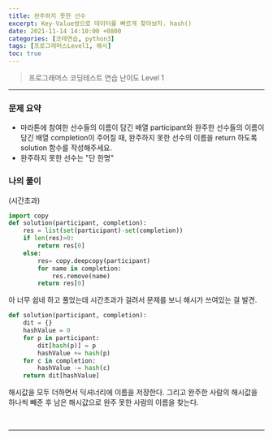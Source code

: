 ```yaml
---
title: 완주하지 못한 선수
excerpt: Key-Value쌍으로 데이터를 빠르게 찾아보자. hash()
date: 2021-11-14 14:10:00 +0800
categories: [코테연습, python3]
tags: [프로그래머스Level1, 해시]
toc: true
---
```


> 프로그래머스 코딩테스트 연습
> 난이도 Level 1

***

### 문제 요약
* 마라톤에 참여한 선수들의 이름이 담긴 배열 participant와 완주한 선수들의 이름이 담긴 배열 completion이 주어질 때, 완주하지 못한 선수의 이름을 return 하도록 solution 함수를 작성해주세요.
* 완주하지 못한 선수는 "단 한명"

### 나의 풀이
(시간초과)
```python
import copy
def solution(participant, completion):
    res = list(set(participant)-set(completion))
    if len(res)>0:
        return res[0]
    else:
        res= copy.deepcopy(participant)
        for name in completion:
            res.remove(name)
        return res[0]
```
아 너무 쉽네 하고 풀었는데 시간초과가 걸려서 문제를 보니 해시가 쓰여있는 걸 발견.
```python
def solution(participant, completion):
	dit = {}
    hashValue = 0
    for p in participant:
        dit[hash(p)] = p
        hashValue += hash(p)
    for c in completion:
        hashValue -= hash(c)
    return dit[hashValue]
```
해시값을 모두 더하면서 딕셔너리에 이름을 저장한다.
그리고 완주한 사람의 해시값을 하나씩 빼준 후 남은 해시값으로 완주 못한 사람의 이름을 찾는다.

<br>

***

